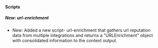 
#### Scripts

##### New: url-enrichment

- New: Added a new script- url-enrichment that gathers url reputation data from multiple integrations and returns a "URLEnrichment" object with consolidated information to the context output.
